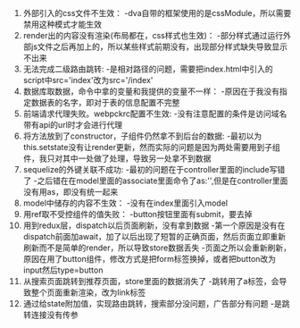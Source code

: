 1. 外部引入的css文件不生效：
    -dva自带的框架使用的是cssModule，所以需要禁用这种模式才能生效
2. render出的内容没有渲染(布局都在，css样式也生效)：
    -部分样式通过运行外部js文件之后再加上的，所以某些样式前期没有，出现部分样式缺失导致显示不出来
3. 无法完成二级路由跳转:
    -是相对路径的问题，需要把index.html中引入的script中src='index'改为src='/index'
4. 数据库取数据，命令中拿的变量和我提供的变量不一样：
    -原因在于我没有指定数据表的名字，即对于表的信息配置不完整
5. 前端请求代理失败。webpckrc配置不生效:
    -没有注意配置的条件是访问域名带有api的url时才会进行代理
6. 将方法放到了constructor，子组件仍然拿不到后台的数据:
    -最初以为this.setstate没有让render更新，然而实际的问题是因为两处需要用到子组件，我只对其中一处做了处理，导致另一处拿不到数据
7. sequelize的外键关联不成功:
    -最初的问题在于controller里面的include写错了
    -之后错在在model里面的associate里面命令了as:'',但是在controller里面没有用as，即没有统一起来
8. model中储存的内容不生效：
    -没有在index里面引入model
9. 用ref取不受控组件的值失败：
    -button按钮里面有submit，要去掉
10. 用到redux层，dispatch以后页面刷新，没有拿到数据
    -第一个原因是没有在dispatch前面加await，加了以后出现了短暂的正确页面，然后页面立即重新刷新而不是简单的render，所以导致store数据丢失
    -页面之所以会重新刷新，原因在用了button组件，修改方式是把form标签换掉，或者把button改为input然后type=button
11. 从搜索页面跳转到推荐页面，store里面的数据消失了
    -跳转用了a标签，会导致整个页面重新渲染，改为link标签
12. 通过给state附加值，实现路由跳转，搜索部分没问题，广告部分有问题
    -是跳转连接没有传参